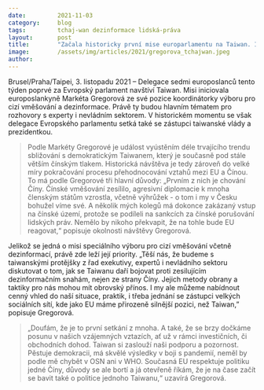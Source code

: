 ```yaml
---
date:         2021-11-03
category:     blog
tags:         tchaj-wan dezinformace lidská-práva
layout:       post
title:        "Začala historicky první mise europarlamentu na Taiwan. Iniciovala ji europoslankyně Markéta Gregorová"
image:        /assets/img/articles/2021/gregorova_tchajwan.jpeg
author:       
---
```


Brusel/Praha/Taipei, 3. listopadu 2021 – Delegace sedmi europoslanců tento týden poprvé za Evropský parlament navštíví Taiwan. Misi iniciovala europoslankyně Markéta Gregorová ze své pozice koordinátorky výboru pro cizí vměšování a dezinformace. Právě ty budou hlavním tématem pro rozhovory s experty i nevládním sektorem. V historickém momentu se však delegace Evropského parlamentu setká také se zástupci taiwanské vlády a prezidentkou.

> Podle Markéty Gregorové je událost vyústěním déle trvajícího trendu sbližování s demokratickým Taiwanem, který je současně pod stále větším čínským tlakem. Historická návštěva je tedy zároveň do velké míry pokračování procesu přehodnocování vztahů mezi EU a Čínou. To má podle Gregorové tři hlavní důvody: „Prvním z nich je chování Číny. Čínské vměšování zesílilo, agresivní diplomacie k mnoha členským státům vzrostla, včetně výhrůžek - o tom i my v Česku bohužel víme své. A několik mých kolegů má dokonce zakázaný vstup na čínské území, protože se podíleli na sankcích za čínské porušování lidských práv. Nemělo by nikoho překvapit, že na tohle bude EU reagovat,“ popisuje okolnosti návštěvy Gregorová.

Jelikož se jedná o misi speciálního výboru pro cizí vměšování včetně dezinformací, právě zde leží její priority. „Těší nás, že budeme s taiwanskými protějšky z řad exekutivy, expertů i nevládního sektoru diskutovat o tom, jak se Taiwanu daří bojovat proti zesilujícím dezinformačním snahám, nejen ze strany Číny. Jejich metody obrany a taktiky pro nás mohou mít obrovský přínos. I my ale můžeme nabídnout cenný vhled do naší situace, praktik, i třeba jednání se zástupci velkých sociálních sítí, kde jako EU máme přirozeně silnější pozici, než Taiwan,” popisuje Gregorová.

> „Doufám, že je to první setkání z mnoha. A také, že se brzy dočkáme posunu v našich vzájemných vztazích, ať už v rámci investičních, či obchodních dohod. Taiwan si zaslouží naši podporu a pozornost. Pěstuje demokracii, má skvělé výsledky v boji s pandemií, neměl by podle mě chybět v OSN ani v WHO. Současná EU respektuje politiku jedné Číny, důvody se ale bortí a já otevřeně říkám, že je na čase začít se bavit také o politice jednoho Taiwanu,“ uzavírá Gregorová.
